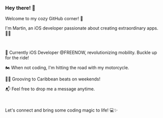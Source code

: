 ### Hey there! 👋
Welcome to my cozy GitHub corner! 🌟

I'm Martin, an iOS developer passionate about creating extraordinary apps. 📱💥

</br>

🚕 Currently iOS Developer @FREENOW, revolutionizing mobility. Buckle up for the ride!

🏍️ When not coding, I'm hitting the road with my motorcycle.

🕺🏾 Grooving to Caribbean beats on weekends!

📬 Feel free to drop me a message anytime.


</br>

Let's connect and bring some coding magic to life! 💻✨
